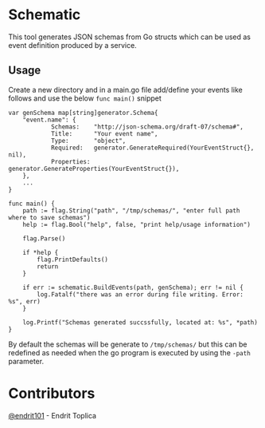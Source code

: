 # Schematic
This tool generates JSON schemas from Go structs which can be used as event definition produced by a service.

## Usage
Create a new directory and in a main.go file add/define your events like follows and use the below `func main()` snippet
```
var genSchema map[string]generator.Schema{
    "event.name": {
			Schemas:    "http://json-schema.org/draft-07/schema#",
			Title:      "Your event name",
			Type:       "object",
			Required:   generator.GenerateRequired(YourEventStruct{}, nil),
			Properties: generator.GenerateProperties(YourEventStruct{}),
    },
    ...
}

func main() {
	path := flag.String("path", "/tmp/schemas/", "enter full path where to save schemas")
	help := flag.Bool("help", false, "print help/usage information")

	flag.Parse()

	if *help {
		flag.PrintDefaults()
		return
	}

	if err := schematic.BuildEvents(path, genSchema); err != nil {
		log.Fatalf("there was an error during file writing. Error: %s", err)
	}

	log.Printf("Schemas generated succssfully, located at: %s", *path)
}
```
By default the schemas will be generate to `/tmp/schemas/` but this can be redefined as needed when the go program is executed by using the `-path` parameter.

# Contributors
[@endrit101](https://github.com/endrit101) - Endrit Toplica

